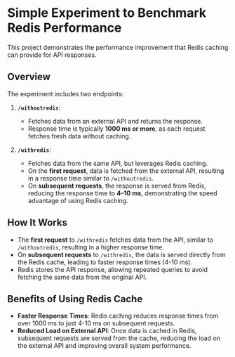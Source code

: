 # Simple Experiment to Benchmark Redis Performance

This project demonstrates the performance improvement that Redis caching can provide for API responses.

## Overview

The experiment includes two endpoints:

1. **`/withoutredis`**: 
   - Fetches data from an external API and returns the response.
   - Response time is typically **1000 ms or more**, as each request fetches fresh data without caching.

2. **`/withredis`**: 
   - Fetches data from the same API, but leverages Redis caching.
   - On the **first request**, data is fetched from the external API, resulting in a response time similar to `/withoutredis`.
   - On **subsequent requests**, the response is served from Redis, reducing the response time to **4–10 ms**, demonstrating the speed advantage of using Redis caching.

## How It Works

- The **first request** to `/withredis` fetches data from the API, similar to `/withoutredis`, resulting in a higher response time.
- On **subsequent requests** to `/withredis`, the data is served directly from the Redis cache, leading to faster response times (4-10 ms).
- Redis stores the API response, allowing repeated queries to avoid fetching the same data from the original API.

## Benefits of Using Redis Cache

- **Faster Response Times**: Redis caching reduces response times from over 1000 ms to just 4-10 ms on subsequent requests.
- **Reduced Load on External API**: Once data is cached in Redis, subsequent requests are served from the cache, reducing the load on the external API and improving overall system performance.
